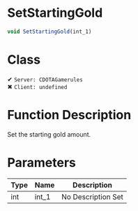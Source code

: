 # SetStartingGold
```js
void SetStartingGold(int_1)
```
# Class
✔ `Server: CDOTAGamerules`  
✖ `Client: undefined`  

# Function Description
Set the starting gold amount.
# Parameters
Type|Name|Description
--|--|--
int|int_1|No Description Set
